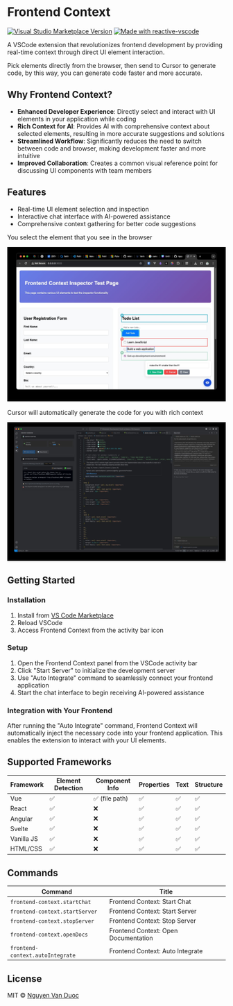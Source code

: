 # Frontend Context

<a href="https://marketplace.visualstudio.com/items?itemName=aiocean.frontend-context" target="__blank"><img src="https://img.shields.io/visual-studio-marketplace/v/aiocean.frontend-context.svg?color=eee&amp;label=VS%20Code%20Marketplace&logo=visual-studio-code" alt="Visual Studio Marketplace Version" /></a>
<a href="https://kermanx.github.io/reactive-vscode/" target="__blank"><img src="https://img.shields.io/badge/made_with-reactive--vscode-%23007ACC?style=flat&labelColor=%23229863"  alt="Made with reactive-vscode" /></a>

A VSCode extension that revolutionizes frontend development by providing real-time context through direct UI element interaction.

Pick elements directly from the browser, then send to Cursor to generate code, by this way, you can generate code faster and more accurate.

## Why Frontend Context?

- **Enhanced Developer Experience**: Directly select and interact with UI elements in your application while coding
- **Rich Context for AI**: Provides AI with comprehensive context about selected elements, resulting in more accurate suggestions and solutions
- **Streamlined Workflow**: Significantly reduces the need to switch between code and browser, making development faster and more intuitive
- **Improved Collaboration**: Creates a common visual reference point for discussing UI components with team members

## Features

- Real-time UI element selection and inspection
- Interactive chat interface with AI-powered assistance
- Comprehensive context gathering for better code suggestions

You select the element that you see in the browser

![](https://github.com/nguyenvanduocit/frontendContext/raw/main/docs/preview.jpg)

Cursor will automatically generate the code for you with rich context

![](https://github.com/nguyenvanduocit/frontendContext/raw/main/docs/editor.jpg)


## Getting Started

### Installation

1. Install from [VS Code Marketplace](https://marketplace.visualstudio.com/items?itemName=aiocean.frontend-context)
2. Reload VSCode
3. Access Frontend Context from the activity bar icon

### Setup

1. Open the Frontend Context panel from the VSCode activity bar
2. Click "Start Server" to initialize the development server
3. Use "Auto Integrate" command to seamlessly connect your frontend application
4. Start the chat interface to begin receiving AI-powered assistance

### Integration with Your Frontend

After running the "Auto Integrate" command, Frontend Context will automatically inject the necessary code into your frontend application. This enables the extension to interact with your UI elements.

## Supported Frameworks

| Framework | Element Detection | Component Info | Properties | Text | Structure |
| --------- | ---------------- | -------------- | ---------- | ---- | --------- |
| Vue       | ✅ | ✅ (file path) | ✅ | ✅ | ✅ |
| React     | ✅ | ❌ | ✅ | ✅ | ✅ |
| Angular   | ✅ | ❌ | ✅ | ✅ | ✅ |
| Svelte    | ✅ | ❌ | ✅ | ✅ | ✅ |
| Vanilla JS| ✅ | ❌ | ✅ | ✅ | ✅ |
| HTML/CSS  | ✅ | ❌ | ✅ | ✅ | ✅ |

<!-- configs -->

## Commands

<!-- commands -->

| Command                          | Title                                |
| -------------------------------- | ------------------------------------ |
| `frontend-context.startChat`     | Frontend Context: Start Chat         |
| `frontend-context.startServer`   | Frontend Context: Start Server       |
| `frontend-context.stopServer`    | Frontend Context: Stop Server        |
| `frontend-context.openDocs`      | Frontend Context: Open Documentation |
| `frontend-context.autoIntegrate` | Frontend Context: Auto Integrate     |


## License

MIT © [Nguyen Van Duoc](https://github.com/nguyenvanduocit)
